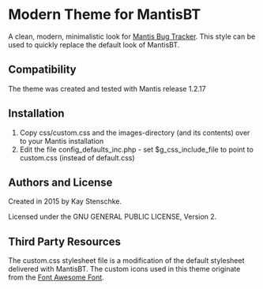 Modern Theme for MantisBT
=========================

A clean, modern, minimalistic look for [Mantis Bug Tracker](https://www.mantisbt.org/).
This style can be used to quickly replace the default look of MantisBT.


Compatibility
-------------

The theme was created and tested with Mantis release 1.2.17


Installation
------------
1. Copy css/custom.css and the images-directory (and its contents) over to your Mantis installation
2. Edit the file config_defaults_inc.php - set $g_css_include_file to point to custom.css (instead of default.css)


Authors and License
-------------------

Created in 2015 by Kay Stenschke.

Licensed under the GNU GENERAL PUBLIC LICENSE, Version 2.


Third Party Resources
---------------------

The custom.css stylesheet file is a modification of the default stylesheet delivered with MantisBT.
The custom icons used in this theme originate from the [Font Awesome Font](https://github.com/FortAwesome/Font-Awesome).
